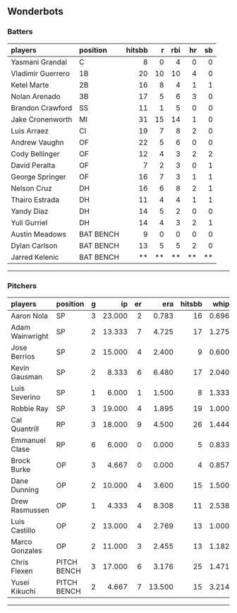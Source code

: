 ## Wonderbots

### Batters

 
|players           |position  | hitsbb|  r| rbi| hr| sb| 
|:-----------------|:---------|------:|--:|---:|--:|--:| 
|Yasmani Grandal   |C         |      8|  0|   4|  0|  0| 
|Vladimir Guerrero |1B        |     20| 10|  10|  4|  0| 
|Ketel Marte       |2B        |     16|  8|   4|  1|  1| 
|Nolan Arenado     |3B        |     17|  5|   6|  3|  0| 
|Brandon Crawford  |SS        |     11|  1|   5|  0|  0| 
|Jake Cronenworth  |MI        |     31| 15|  14|  1|  0| 
|Luis Arraez       |CI        |     19|  7|   8|  2|  0| 
|Andrew Vaughn     |OF        |     22|  5|   6|  0|  0| 
|Cody Bellinger    |OF        |     12|  4|   3|  2|  2| 
|David Peralta     |OF        |      7|  2|   3|  0|  1| 
|George Springer   |OF        |     16|  7|   3|  1|  1| 
|Nelson Cruz       |DH        |     16|  6|   8|  2|  1| 
|Thairo Estrada    |DH        |     11|  4|   4|  1|  1| 
|Yandy Diaz        |DH        |     14|  5|   2|  0|  0| 
|Yuli Gurriel      |DH        |     14|  4|   3|  2|  1| 
|Austin Meadows    |BAT BENCH |      9|  0|   0|  0|  0| 
|Dylan Carlson     |BAT BENCH |     13|  5|   5|  2|  0| 
|Jarred Kelenic    |BAT BENCH |     **| **|  **| **| **| 


* * *

### Pitchers

 
|players         |position    |  g|     ip| er|    era| hitsbb|  whip| so|  w| sv| 
|:---------------|:-----------|--:|------:|--:|------:|------:|-----:|--:|--:|--:| 
|Aaron Nola      |SP          |  3| 23.000|  2|  0.783|     16| 0.696| 20|  1|  0| 
|Adam Wainwright |SP          |  2| 13.333|  7|  4.725|     17| 1.275| 12|  0|  0| 
|Jose Berrios    |SP          |  2| 15.000|  4|  2.400|      9| 0.600| 13|  1|  0| 
|Kevin Gausman   |SP          |  2|  8.333|  6|  6.480|     17| 2.040|  7|  0|  0| 
|Luis Severino   |SP          |  1|  6.000|  1|  1.500|      8| 1.333| 10|  0|  0| 
|Robbie Ray      |SP          |  3| 19.000|  4|  1.895|     19| 1.000| 17|  2|  0| 
|Cal Quantrill   |RP          |  3| 18.000|  9|  4.500|     26| 1.444| 11|  2|  0| 
|Emmanuel Clase  |RP          |  6|  6.000|  0|  0.000|      5| 0.833|  5|  0|  5| 
|Brock Burke     |OP          |  3|  4.667|  0|  0.000|      4| 0.857|  6|  1|  0| 
|Dane Dunning    |OP          |  2| 10.000|  4|  3.600|     15| 1.500|  5|  0|  0| 
|Drew Rasmussen  |OP          |  1|  4.333|  4|  8.308|     11| 2.538|  3|  0|  0| 
|Luis Castillo   |OP          |  2| 13.000|  4|  2.769|     13| 1.000|  9|  0|  0| 
|Marco Gonzales  |OP          |  2| 11.000|  3|  2.455|     13| 1.182|  6|  0|  0| 
|Chris Flexen    |PITCH BENCH |  3| 17.000|  6|  3.176|     25| 1.471| 12|  0|  0| 
|Yusei Kikuchi   |PITCH BENCH |  2|  4.667|  7| 13.500|     15| 3.214|  6|  0|  0| 


* * *


